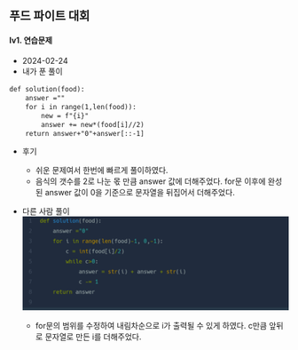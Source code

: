 ## 푸드 파이트 대회  
#### lv1. 연습문제  

* 2024-02-24  
* 내가 푼 풀이  

```
def solution(food):
    answer =""
    for i in range(1,len(food)):
        new = f"{i}"
        answer += new*(food[i]//2)
    return answer+"0"+answer[::-1]
```

* 후기  
    * 쉬운 문제여서 한번에 빠르게 풀이하였다.  
    * 음식의 갯수를 2로 나눈 몫 만큼 answer 값에 더해주었다. for문 이후에 완성된 answer 값이 0을 기준으로 문자열을 뒤집어서 더해주었다.  

* 다른 사람 풀이  
    <img src="./img/image8.png">  

    * for문의 범위를 수정하여 내림차순으로 i가 출력될 수 있게 하였다. c만큼 앞뒤로 문자열로 만든 i를 더해주었다.  